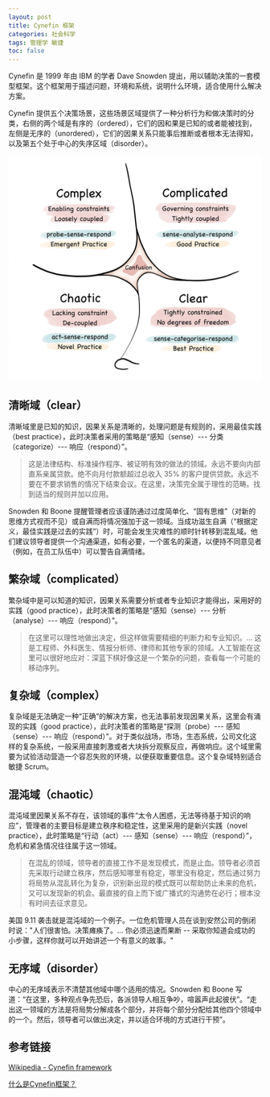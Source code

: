 ```yaml
---
layout: post
title: Cynefin 框架
categories: 社会科学
tags: 管理学 敏捷
toc: false
---
```


Cynefin 是 1999 年由 IBM 的学者 Dave Snowden 提出，用以辅助决策的一套模型框架。这个框架用于描述问题，环境和系统，说明什么环境，适合使用什么解决方案。

Cynefin 提供五个决策场景，这些场景区域提供了一种分析行为和做决策时的分类，右侧的两个域是有序的（ordered），它们的因和果是已知的或者能被找到，左侧是无序的（unordered），它们的因果关系只能事后推断或者根本无法得知，以及第五个处于中心的失序区域（disorder）。

![Cynefin framework](/assets/img/post/Cynefin_framework_2022.jpg "Cynefin framework")

## 清晰域（clear）
 
清晰域里是已知的知识，因果关系是清晰的，处理问题是有规则的，采用最佳实践（best practice），此时决策者采用的策略是“感知（sense）--- 分类（categorize）--- 响应（respond）”。

> 这是法律结构、标准操作程序、被证明有效的做法的领域。永远不要向内部直系亲属贷款。绝不向月付款额超过总收入 35% 的客户提供贷款。永远不要在不要求销售的情况下结束会议。在这里，决策完全属于理性的范畴。找到适当的规则并加以应用。

Snowden 和 Boone 提醒管理者应该谨防通过过度简单化、“固有思维”（对新的思维方式视而不见）或自满而将情况强加于这一领域。当成功滋生自满（“根据定义，最佳实践是过去的实践”）时，可能会发生灾难性的顺时针转移到混乱域。他们建议领导者提供一个沟通渠道，如有必要，一个匿名的渠道，以便持不同意见者（例如，在员工队伍中）可以警告自满情绪。

## 繁杂域（complicated）

繁杂域中是可以知道的知识，因果关系需要分析或者专业知识才能得出，采用好的实践（good practice），此时决策者的策略是“感知（sense）--- 分析（analyse）--- 响应（respond）”。

> 在这里可以理性地做出决定，但这样做需要精细的判断力和专业知识。... 这是工程师、外科医生、情报分析师、律师和其他专家的领域。人工智能在这里可以很好地应对：深蓝下棋好像这是一个繁杂的问题，查看每一个可能的移动序列。

## 复杂域（complex）

复杂域是无法确定一种“正确”的解决方案，也无法事前发现因果关系，这里会有涌现的实践（good practice），此时决策者的策略是“探测（probe）--- 感知（sense）--- 响应（respond）”。对于类似战场，市场，生态系统，公司文化这样的复杂系统，一般采用直接刺激或者大块拆分观察反应，再做响应。这个域里需要为试验活动营造一个容忍失败的环境，以便获取重要信息。这个复杂域特别适合敏捷 Scrum。

## 混沌域（chaotic）

混沌域里因果关系不存在，该领域的事件“太令人困惑，无法等待基于知识的响应”，管理者的主要目标是建立秩序和稳定性，这里采用的是新兴实践（novel practice），此时策略是“行动（act）--- 感知（sense）--- 响应（respond）”，危机和紧急情况往往属于这一领域。

> 在混乱的领域，领导者的直接工作不是发现模式，而是止血。领导者必须首先采取行动建立秩序，然后感知哪里有稳定，哪里没有稳定，然后通过努力将局势从混乱转化为复杂，识别新出现的模式既可以帮助防止未来的危机，又可以发现新的机会。最直接的自上而下或广播式的沟通势在必行；根本没有时间去征求意见。

美国 9.11 袭击就是混沌域的一个例子。一位危机管理人员在谈到安然公司的倒闭时说："人们很害怕。决策瘫痪了。... 你必须迅速而果断 -- 采取你知道会成功的小步骤，这样你就可以开始讲述一个有意义的故事。"

## 无序域（disorder）

中心的无序域表示不清楚其他域中哪个适用的情况。Snowden 和 Boone 写道：“在这里，多种观点争先恐后，各派领导人相互争吵，喧嚣声此起彼伏”。“走出这一领域的方法是将局势分解成各个部分，并将每个部分分配给其他四个领域中的一个。然后，领导者可以做出决定，并以适合环境的方式进行干预”。


## 参考链接

[Wikipedia - Cynefin framework](https://en.wikipedia.org/wiki/Cynefin_framework)

[什么是Cynefin框架？](https://zhuanlan.zhihu.com/p/376269526)